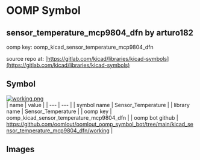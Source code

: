 # OOMP Symbol  
## sensor_temperature_mcp9804_dfn  by arturo182  
  
oomp key: oomp_kicad_sensor_temperature_mcp9804_dfn  
  
source repo at: [https://gitlab.com/kicad/libraries/kicad-symbols](https://gitlab.com/kicad/libraries/kicad-symbols)  
## Symbol  
  
[![working.png](working_600.png)](working.png)  
| name | value | 
| --- | --- | 
| symbol name | Sensor_Temperature | 
| library name | Sensor_Temperature | 
| oomp key | oomp_kicad_sensor_temperature_mcp9804_dfn | 
| oomp bot github | https://github.com/oomlout/oomlout_oomp_symbol_bot/tree/main/kicad_sensor_temperature_mcp9804_dfn/working | 
## Images  
